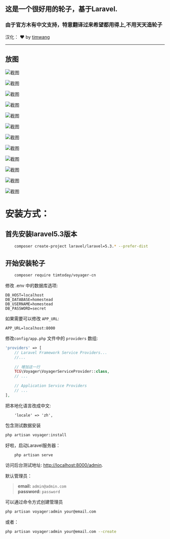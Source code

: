 
## 这是一个很好用的轮子，基于Laravel.
### 由于官方木有中文支持，特意翻译过来希望都用得上,不用天天造轮子
汉化： ❤️ by [timwang](http://dbtoo.com) 


<hr>

## 放图

 
![截图](https://raw.githubusercontent.com/timtoday/voyager-cn/master/Screenshot/WX20170327-111723@2x.png)

![截图](https://raw.githubusercontent.com/timtoday/voyager-cn/master/Screenshot/WX20170327-111914@2x.png)

![截图](https://raw.githubusercontent.com/timtoday/voyager-cn/master/Screenshot/WX20170327-111925@2x.png)

![截图](https://raw.githubusercontent.com/timtoday/voyager-cn/master/Screenshot/WX20170327-111944@2x.png)

![截图](https://raw.githubusercontent.com/timtoday/voyager-cn/master/Screenshot/WX20170327-112026@2x.png)

![截图](https://raw.githubusercontent.com/timtoday/voyager-cn/master/Screenshot/WX20170327-112038@2x.png)

![截图](https://raw.githubusercontent.com/timtoday/voyager-cn/master/Screenshot/WX20170327-112122@2x.png)

![截图](https://raw.githubusercontent.com/timtoday/voyager-cn/master/Screenshot/WX20170327-112154@2x.png)

![截图](https://raw.githubusercontent.com/timtoday/voyager-cn/master/Screenshot/WX20170327-112205@2x.png)

![截图](https://raw.githubusercontent.com/timtoday/voyager-cn/master/Screenshot/WX20170327-112236@2x.png)

![截图](https://raw.githubusercontent.com/timtoday/voyager-cn/master/Screenshot/WX20170327-112256@2x.png)

![截图](https://raw.githubusercontent.com/timtoday/voyager-cn/master/Screenshot/WX20170327-112428@2x.png)
 




# 安装方式：

## 首先安装laravel5.3版本
```bash
    composer create-project laravel/laravel=5.3.* --prefer-dist
```

## 开始安装轮子
```bash
    composer require timtoday/voyager-cn
```

修改 .env 中的数据库选项:

```
DB_HOST=localhost
DB_DATABASE=homestead
DB_USERNAME=homestead
DB_PASSWORD=secret
```

如果需要可以修改 `APP_URL`:

```
APP_URL=localhost:8000
```

修改`config/app.php` 文件中的 `providers` 数组:

```php
'providers' => [
    // Laravel Framework Service Providers...
    //...
    
    // 增加这一行
    TCG\Voyager\VoyagerServiceProvider::class,
    // ...
    
    // Application Service Providers
    // ...
],
```
把本地化语言改成中文:
```
    'locale' => 'zh',
```

 
 
包含测试数据安装

```bash
php artisan voyager:install
```

好啦，启动Laravel服务器：
```bash
    php artisan serve
```
访问后台测试地址: [http://localhost:8000/admin](http://localhost:8000/admin).

默认管理员：
>**email:** `admin@admin.com`   
>**password:** `password`

可以通过命令方式创建管理员
```bash
php artisan voyager:admin your@email.com
```

或者：

```bash
php artisan voyager:admin your@email.com --create
```

